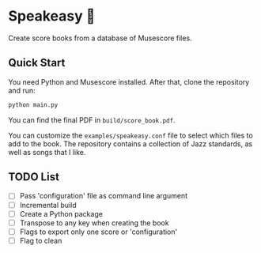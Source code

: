 # Speakeasy 🎷

Create score books from a database of Musescore files.

## Quick Start

You need Python and Musescore installed. After that, clone the repository and run:

```sh
python main.py
```

You can find the final PDF in `build/score_book.pdf`.

You can customize the `examples/speakeasy.conf` file to select which files to add to the book. The repository contains a collection of Jazz standards, as well as songs that I like.

## TODO List

- [ ] Pass 'configuration' file as command line argument
- [ ] Incremental build
- [ ] Create a Python package
- [ ] Transpose to any key when creating the book
- [ ] Flags to export only one score or 'configuration'
- [ ] Flag to clean

